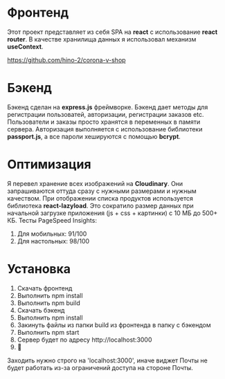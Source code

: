 # Фронтенд
Этот проект представляет из себя SPA на **react** с использование **react router**. 
В качестве хранилища данных я использовал механизм **useContext**.

https://github.com/hino-2/corona-v-shop

# Бэкенд
Бэкенд сделан на **express.js** фреймворке.
Бэкенд дает методы для регистрации пользоватей, авторизации, регистрации заказов etc. 
Пользователи и заказы просто хранятся в переменных в памяти сервера. 
Авторизация выполняется с использование библиотеки **passport.js**, а все пароли хешируются с помощью **bcrypt**.

# Оптимизация
Я перевел хранение всех изображений на **Cloudinary**. Они запрашиваются оттуда сразу с нужными размерами и нужным качеством.
При отображении списка продуктов используется библиотека **react-lazyload**.
Это сократило размер данных при начальной загрузке приложения (js + css + картинки) с 10 МБ до 500+ КБ.
Тесты PageSpeed Insights:
1. Для мобильных: 91/100
2. Для настольных: 98/100

# Установка
1. Скачать фронтенд
2. Выполнить npm install
3. Выполнить npm build
4. Скачать бэкенд
5. Выполнить npm install
6. Закинуть файлы из папки build из фронтенда в папку с бэкендом
7. Выполнить npm start
8. Сервер будет по адресу http://localhost:3000
9. 🤞

Заходить нужно строго на 'localhost:3000', иначе виджет Почты не будет работать из-за ограничений доступа на стороне Почты.

